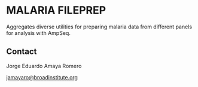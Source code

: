 # MALARIA FILEPREP

Aggregates diverse utilities for preparing malaria data from different panels for analysis with AmpSeq.

## Contact

Jorge Eduardo Amaya Romero

jamayaro@broadinstitute.org
